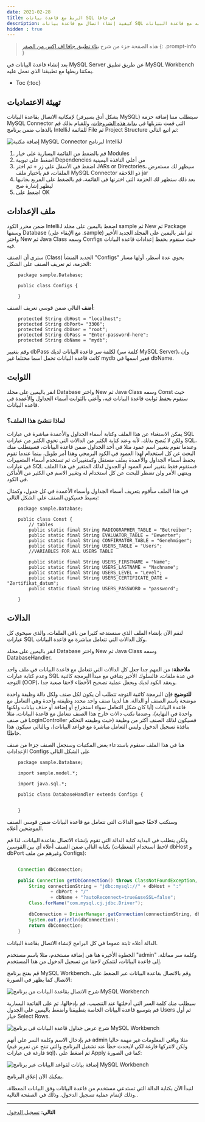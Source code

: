 ```yaml
---
date: 2021-02-28
title: الربط مع قاعدة بيانات SQL في جافا
description: كيفية إنشاء اتصال مع قاعدة بيانات SQL من تطبيق جافا والتعامل منه مع قاعدة البيانات
hidden : true
---
```


> هذه الصفحة جزء من شرح [بناء تطبيق جافا إف إكس من الصفر](/java-project-from-scratch)
{: .prompt-info }

بعد إنشاء قاعدة البيانات في MySQL Server عن طريق تطبيق MySQL Workbench يمكننا ربطها مع تطبيقنا الذي نعمل عليه.

* Toc
{:toc}

## تهيئة الاعتماديات

لإمكانية الاتصال بقاعدة البيانات (بشكل أدق بسيرفر MySQL) سيتطلب مننا إضافة حزمة MySQL Connector التي قمت بتنزيلها في [بداية هذه الشروحات](/java-project-from-scratch/#البرامج-والمكتبات-المستخدمة). وللقيام بذلك قم بالذهاب ضمن برنامج IntelliJ للقائمة File ثم Project Structure ثم اتبع التالي:

![إضافة مكتبة MySQL Connector لبرنامج IntelliJ](https://raw.githubusercontent.com/Mulham/Java-Project/images/images/add-mysql-connector-intelliJ.png)


1. قم بالضغط من القائمة اليسارية على خيار Modules 
2. اضغط على تبويبة Dependencies من أعلى النافذة اليمينية
3. اضغط في الأسفل على زر + ثم اختر JARs or Directories، سيظهر لك مستعرض الملفات، قم باختيار ملف MySQL Connector ذو اللاحقة jar 
4. بعد ذلك ستظهر لك الحزمة التي اخترتها في القائمة، قم بالضغط على المربع بجانبها ليظهر إشارة صح 
5. اضغط على OK


## ملف الإعدادات

ضمن محرر الكود IntelliJ اضغط باليمين على مجلد sample ثم New ثم Package وسمها Database (مع الإبقاء على .sample) ثم انقر باليمين على المجلد الجديد الأخير واختر New ثم Java Class وسمه Configs حيث سنقوم بحفظ إعدادات قاعدة البيانات فيه.

سترى أن الصنف (Class) الجديد المنشأ "Configs" يحوي عدة أسطر، أولها مسار الحزمة، ثم تعريف الصنف على الشكل:

        package sample.Database;

        public class Configs {

        }

**أضف** التالي ضمن قوسي تعريف الصنف:



        protected String dbHost = "localhost";
        protected String dbPort= "3306";
        protected String dbUser = "root";
        protected String dbPass = "Enter-password-here";
        protected String dbName = "mydb";

وقم بتغيير dbPass لكلمة سر قاعدة البيانات لديك (كلمة سر MySQL Server)، وإن كانت قاعدة البيانات تحمل اسما مختلفا غير mydb فغير اسمها في dbName.

## الثوابت

انقر باليمين على مجلد Database واختر New ثم Java Class وسمه Const حيث سنقوم بحفظ ثوابت قاعدة البيانات فيه، وأعني بالثوابت أسماء الجداول والأعمدة في قاعدة البيانات.

### لماذا ننشئ هذا الملف؟

يمكن الاستغناء عن هذا الملف وكتابة أسماء الجداول والأعمدة مباشرة في عبارات SQL ولكن لا يُنصح بذلك، ﻷنه وعند كتابة الكثير من الدالات التي تحوي الكثير من عبارات SQL، وعندما تقوم بتغيير اسم عمود مثلا في أحد الجداول ضمن قاعدة البيانات، فسيتطلب منك البحث عن كل استخدام لهذا العمود في الكود البرمجي وهذا أمر طويل، بينما عندما تقوم بحفظ أسماء الجداول والأعمدة بملف مستقل وكمتغييرات ثم تستخدم أسماء المتغييرات في عبارات SQL فستقوم فقط بتغيير اسم العمود أو الجدول لذلك المتغير في هذا الملف وينتهي الأمر ولن تضطر للبحث عن كل استخدام له وتغيير الاسم في الكثير من الأماكن في الكود.


في هذا الملف سأقوم بتعريف أسماء الجداول وأسماء الأعمدة في كل جدول، وكمثال بسيط فسيكون الصنف على الشكل التالي:


        package sample.Database;

        public class Const {
            // tables
            public static final String RADIOGRAPHER_TABLE = "Betreiber";
            public static final String EVALUATOR_TABLE = "Bewerter";
            public static final String CONFIRMATOR_TABLE = "Genehmiger";
            public static final String USERS_TABLE = "Users";
            //VARIABLES FOR ALL USERS TABLE

            public static final String USERS_FIRSTNAME = "Name";
            public static final String USERS_LASTNAME = "Nachname";
            public static final String USERS_LEVEL = "Level";
            public static final String USERS_CERTIFICATE_DATE = "Zertifikat_datum";
            public static final String USERS_PASSWORD = "password";

        }

## الدالات

لنقم الآن بإنشاء الملف الذي سنستدعه كثيرا من باقي الملفات، والذي سيحوي كل عبارات SQL وكل الدالات التي تتعامل مباشرة مع قاعدة البيانات.

انقر باليمين على مجلد Database واختر New ثم Java Class وسمه DatabaseHandler.

**ملاحظة:** من المهم جدا جعل كل الدالات التي تتعامل مع قاعدة البيانات في ملف واحد وعدم كتابة عبارات SQL في عدة ملفات، فالسلوك الأخير يتنافي مع مبدأ البرمجة كائنية التوجه (OOP)، ويعقد الكود لديك ويجعل عملية تصحيح الأخطاء لاحقا صعبة جدا.

**للتوضيح** فإن البرمجة كائنية التوجه تتطلب أن يكون لكل صنف ولكل دالة وظيفة واحدة موضحة باسم الصنف أو الدالة، هنا لدينا صنف واحد محدد وظيفته واحدة وهي التعامل مع قاعدة البيانات (أيا كان شكل التعامل سواء استخراج أو إضافة أو حذف بيانات ولكنها واحدة في النهاية)، وعندما نكتب دالات خارج هذا الصنف تتعامل مع قاعدة البيانات، مثلا في صنف LoginController فسيكون لذلك الصنف أكثر من وظيفة (حيث وظيفته التحكم بنافذة تسجيل الدخول وليس التعامل مباشرة مع قواعد البيانات)، وبالتالي سيكون هذا خاطئًا.


هنا في هذا الملف سنقوم باستدعاء بعض المكتبات وسنجعل الصنف جزءا من صنف الإعدادات Configs على الشكل التالي


        package sample.Database;

        import sample.model.*;

        import java.sql.*;

        public class DatabaseHandler extends Configs {


        }

وسنكتب لاحقًا جميع الدالات التي تتعامل مع قاعدة البيانات ضمن قوسي الصنف الموضحين أعلاه.

ولكن يتطلب في البداية كتابة الدالة التي تقوم بإنشاء الاتصال بقاعدة البيانات، لذا قم بكتابة التالي ضمن الصنف أعلاه أي بين القوسين (لاحظ استخدام المعطيات dbHost و dbPort وغيرهم من ملف Configs):


```java

    Connection dbConnection;

    public Connection getDbConnection() throws ClassNotFoundException, SQLException {
        String connectionString = "jdbc:mysql://" + dbHost + ":"
                + dbPort + "/"
                + dbName + "?autoReconnect=true&useSSL=false";
        Class.forName("com.mysql.cj.jdbc.Driver");

        dbConnection = DriverManager.getConnection(connectionString, dbUser, dbPass);
        System.out.println(dbConnection);
        return dbConnection;
    }

```

الدالة أعلاه ثابتة عموما في كل البرامج لإنشاء الاتصال بقاعدة البيانات.

الخطوة الأخيرة هنا هي إضافة مستخدم، مثلا باسم مستخدم "admin" وكلمة سر مماثلة، إلى قاعدة البيانات، لنتمكن لاحقا من تسجيل الدخول من هذا المستخدم.

قم بفتح برنامج MySQL Workbench، وقم بالاتصال بقاعدة البيانات عبر الضغط على الاتصال كما يظهر في الصورة:

![شرح الاتصال بقاعدة البيانات من برنامج MySQL Workbench](https://raw.githubusercontent.com/Mulham/Java-Project/images/images/mysql-workbench-connection.png)

سيطلب منك كلمة السر التي أدخلتها عند التنصيب، قم بإدخالها، ثم على القائمة اليسارية قم بتوسيع قاعدة البيانات الخاصة بتطبيقنا واضغط باليمين على الجدول Users ثم أول خيار Select Rows.

![شرح عرض جداول قاعدة البيانات في برنامج MySQL Workbench](https://raw.githubusercontent.com/Mulham/Java-Project/images/images/mysql-workbench-tables.png)


قم بإدخال الاسم وكلمة السر على أنهم admin مثلا وباقي المعلومات غير مهمة حاليا (ولكن لاتتركها فارغة لكي لايحدث خطأ عند تشغيل البرنامج والتي تنتج عن تمرير قيم فارغة في عبارات sql)، ثم اضغط على Apply كما في الصورة:

![إضافة بيانات لقواعد البيانات عبر برنامج MySQL Workbench](https://raw.githubusercontent.com/Mulham/Java-Project/images/images/mysql-workbench-insert.png)


يمكنك الآن إغلاق البرنامج.

لنبدأ الآن بكتابة الدالة التي تستدعي مستخدم من قاعدة البيانات وفق البيانات المعطاة، وذلك لإتمام عملية تسجيل الدخول، وذلك في الصفحة التالية..

*******

**التالي:** [تسجيل الدخول](/java-sign-in)



